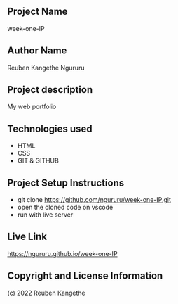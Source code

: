 ## Project Name

week-one-IP

## Author Name

Reuben Kangethe Ngururu

## Project description

My web portfolio

## Technologies used

- HTML
- CSS
- GIT & GITHUB

## Project Setup Instructions

- git clone https://github.com/ngururu/week-one-IP.git
- open the cloned code on vscode
- run with live server

## Live Link

https://ngururu.github.io/week-one-IP

## Copyright and License Information

(c) 2022 Reuben Kangethe
